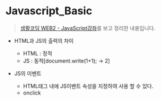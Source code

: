 # Javascript_Basic
> [생활코딩 WEB2 - JavaScript강좌](https://opentutorials.org/course/3085)를 보고 정리한 내용입니다.

* HTML과 JS의 출력의 차이
	* HTML : 정적
	* JS : 동적[document.write(1+1); -> 2]

* JS의 이벤트
	* HTML태그 내에 JS이벤트 속성을 지정하여 사용 할 수 있다.
	- onclick